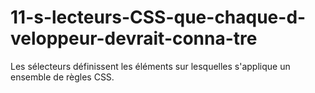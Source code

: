 # 11-s-lecteurs-CSS-que-chaque-d-veloppeur-devrait-conna-tre
Les sélecteurs définissent les éléments sur lesquelles s'applique un ensemble de règles CSS.

